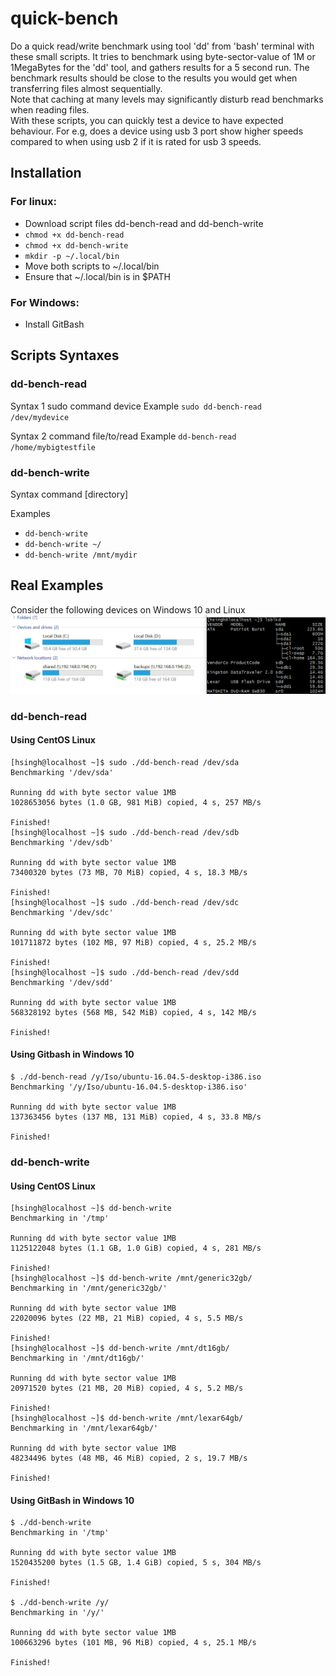 # quick-bench
Do a quick read/write benchmark using tool 'dd' from 'bash' terminal with these small scripts. 
It tries to benchmark using byte-sector-value of 1M or 1MegaBytes for the 'dd' tool, and gathers results for a 5 second run.
The benchmark results should be close to the results you would get when transferring files almost sequentially.
<br>
Note that caching at many levels may significantly disturb read benchmarks when reading files.
<br>
With these scripts, you can quickly test a device to have expected behaviour. 
For e.g, does a device using usb 3 port show higher speeds compared to when using usb 2 if it is rated for usb 3 speeds.
<br>

## Installation

### For linux:
* Download script files dd-bench-read and dd-bench-write
* <code>chmod +x dd-bench-read</code>
* <code>chmod +x dd-bench-write</code>
* <code>mkdir -p ~/.local/bin</code>
* Move both scripts to ~/.local/bin
* Ensure that ~/.local/bin is in $PATH

### For Windows:
* Install GitBash
## Scripts Syntaxes

### dd-bench-read

 Syntax 1
 sudo command device
 Example
 <code>sudo dd-bench-read /dev/mydevice</code>

 Syntax 2
 command file/to/read
 Example
 <code>dd-bench-read /home/mybigtestfile</code>
 
### dd-bench-write
 Syntax
 command [directory]

 Examples
 * <code>dd-bench-write</code>
 * <code>dd-bench-write ~/</code>
 * <code>dd-bench-write /mnt/mydir</code>

## Real Examples
Consider the following devices on Windows 10 and Linux
 ![devices](images/devices.png)
 
 ### dd-bench-read
 #### Using CentOS Linux
 ```
 [hsingh@localhost ~]$ sudo ./dd-bench-read /dev/sda
Benchmarking '/dev/sda'

Running dd with byte sector value 1MB
1028653056 bytes (1.0 GB, 981 MiB) copied, 4 s, 257 MB/s

Finished!
[hsingh@localhost ~]$ sudo ./dd-bench-read /dev/sdb
Benchmarking '/dev/sdb'

Running dd with byte sector value 1MB
73400320 bytes (73 MB, 70 MiB) copied, 4 s, 18.3 MB/s

Finished!
[hsingh@localhost ~]$ sudo ./dd-bench-read /dev/sdc
Benchmarking '/dev/sdc'

Running dd with byte sector value 1MB
101711872 bytes (102 MB, 97 MiB) copied, 4 s, 25.2 MB/s

Finished!
[hsingh@localhost ~]$ sudo ./dd-bench-read /dev/sdd
Benchmarking '/dev/sdd'

Running dd with byte sector value 1MB
568328192 bytes (568 MB, 542 MiB) copied, 4 s, 142 MB/s

Finished!
```

#### Using Gitbash in Windows 10
```
$ ./dd-bench-read /y/Iso/ubuntu-16.04.5-desktop-i386.iso
Benchmarking '/y/Iso/ubuntu-16.04.5-desktop-i386.iso'

Running dd with byte sector value 1MB
137363456 bytes (137 MB, 131 MiB) copied, 4 s, 33.8 MB/s

Finished!
```

 ### dd-bench-write
 #### Using CentOS Linux
 ```
 [hsingh@localhost ~]$ dd-bench-write
Benchmarking in '/tmp'

Running dd with byte sector value 1MB
1125122048 bytes (1.1 GB, 1.0 GiB) copied, 4 s, 281 MB/s

Finished!
[hsingh@localhost ~]$ dd-bench-write /mnt/generic32gb/
Benchmarking in '/mnt/generic32gb/'

Running dd with byte sector value 1MB
22020096 bytes (22 MB, 21 MiB) copied, 4 s, 5.5 MB/s

Finished!
[hsingh@localhost ~]$ dd-bench-write /mnt/dt16gb/
Benchmarking in '/mnt/dt16gb/'

Running dd with byte sector value 1MB
20971520 bytes (21 MB, 20 MiB) copied, 4 s, 5.2 MB/s

Finished!
[hsingh@localhost ~]$ dd-bench-write /mnt/lexar64gb/
Benchmarking in '/mnt/lexar64gb/'

Running dd with byte sector value 1MB
48234496 bytes (48 MB, 46 MiB) copied, 2 s, 19.7 MB/s

Finished!
 ```
 
#### Using GitBash in Windows 10
```
$ ./dd-bench-write
Benchmarking in '/tmp'

Running dd with byte sector value 1MB
1520435200 bytes (1.5 GB, 1.4 GiB) copied, 5 s, 304 MB/s

Finished!

$ ./dd-bench-write /y/
Benchmarking in '/y/'

Running dd with byte sector value 1MB
100663296 bytes (101 MB, 96 MiB) copied, 4 s, 25.1 MB/s

Finished!
```
